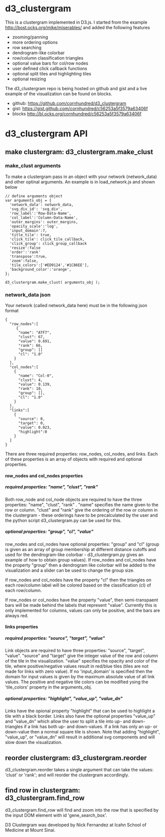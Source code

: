 # d3_clustergram 

This is a clustergram implemented in D3.js. I started from the example http://bost.ocks.org/mike/miserables/ and added the following features 
  
- zooming/panning
- more ordering options 
- row searching
- dendrogram-like colorbar
- row/column classification triangles
- optional value bars for col/row nodes 
- user defined click callback functions
- optional split tiles and highlighting tiles
- optional resizing

The d3_clustergram repo is being hosted on github and gist and a live example of the visualization can be found on blocks. 
- github: https://github.com/cornhundred/d3_clustergram 
- gist: https://gist.github.com/cornhundred/c56253a5f3579a63406f
- blocks http://bl.ocks.org/cornhundred/c56253a5f3579a63406f

# d3_clustergram API

## make clustergram: d3_clustergram.make_clust

### make_clust arguments 
To make a clustergram pass in an object with your network (network_data) and other optinal arguments. An example is in load_network.js and shown below 

```
// define arguments object 
var arguments_obj = {
  'network_data': network_data,
  'svg_div_id': 'svg_div',
  'row_label':'Row-Data-Name',
  'col_label':'Column-Data-Name',
  'outer_margins': outer_margins,
  'opacity_scale':'log',
  'input_domain':7,
  'title_tile': true,
  'click_tile': click_tile_callback,
  'click_group': click_group_callback
  'resize':false
  'order':'rank'
  'transpose':true,
  'zoom':false,
  'tile_colors':['#ED9124','#1C86EE'],
  'background_color':'orange',
};

d3_clustergram.make_clust( arguments_obj );
``` 

### network_data json
Your network (called network_data here) must be in the following json format 

```
{
  "row_nodes":[
     {
      "name": "ATF7",
      "clust": 67,
      "value": 0.691,
      "rank": 66,
      "group": []
      "cl": "1.0"
    }
  ],
  "col_nodes":[
    {
      "name": "Col-0",
      "clust": 4,
      "value": 0.139,
      "rank": 10,
      "group": [],
      "cl": "1.0"
    }
  ],
  "links":[
    {
      "source": 0,
      "target": 0,
      "value": 0.023,
      "highlight":0
    }
  ]
}
```

There are three required properties: row_nodes, col_nodes, and links. Each of these properties is an array of objects with required and optional properties. 

#### row_nodes and col_nodes properties 

##### required properties: "name", "clust", "rank" 
Both row_node and col_node objects are required to have the three properties: "name", "clust", "rank" . "name" specifies the name given to the row or column. "clust" and "rank" give the ordering of the row or column in the clustergram - these orderings have to be precalculated by the user and the python script d3_clustergram.py can be used for this. 

##### optional properties: "group", "cl", "value"
row_nodes and col_nodes have optional properties: "group" and "cl" (group is given as an array of group membership at different distance cutoffs and used for the dendrogram-like colorbar - d3_clustergram.py gives an example of how to obtain group values). If row_nodes and col_nodes have the property "group" then a dendrogram like colorbar will be added to the visualization and a slider can be used to change the group size. 

If row_nodes and col_nodes have the property "cl" then the triangles on each row/column label will be colored based on the classification (cl) of each row/column. 

If row_nodes or col_nodes have the property "value", then semi-transpaent bars will be made behind the labels that represent 
"value". Currently this is only implemented for columns, values can only be positive, and the bars are always red. 

#### links properties 

##### required properties: "source", "target", "value"
Link objects are required to have three properties: "source", "target", "value". "source" and "target" give the integer value of the row and column of the tile in the visualization. "value" specifies the opacity and color of the tile, where positive/negative values result in red/blue tiles (tiles are not made for links with zero value). If no 'input_domain' is specified then the domain for input values is given by the maximum absolute value of all link values. The positive and negative tile colors can be modified ysing the 'tile_colors' property in the arguments_obj. 

##### optional properties: "highlight", "value_up", "value_dn"
Links have the opional property "highlight" that can be used to highlight a tile with a black border. Links also have the optional properties "value_up" and "value_dn" which allow the user to split a tile into up- and down-triangles if a link has both up- and down-values. If a link has only an up- or down-value then a normal square tile is shown. Note that adding "highlight", "value_up", or "value_dn" will result in additional svg components and will slow down the visualization. 

## reorder clustergram: d3_clustergram.reorder

d3_clustergram.reorder takes a single argument that can take the values: 'clust' or 'rank'; and will reorder the clustergram accordingly. 

## find row in clustergram: d3_clustergram.find_row
d3_clustergram.find_row will find and zoom into the row that is specified by the input DOM element with id 'gene_search_box'. 

D3 Clustergram was developed by Nick Fernandez at Icahn School of Medicine at Mount Sinai. 